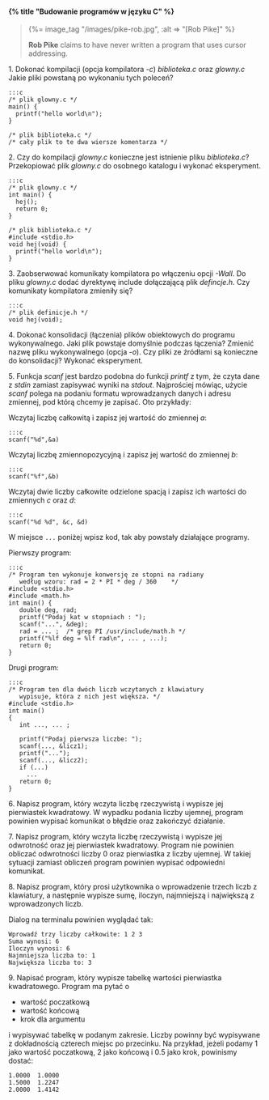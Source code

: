 #### {% title "Budowanie programów w języku C" %}

<blockquote>
  {%= image_tag "/images/pike-rob.jpg", :alt => "[Rob Pike]" %}
  <p>
   <b>Rob Pike</b> claims to have never written a program
   that uses cursor addressing.
  </p>
</blockquote>

1\. Dokonać kompilacji (opcja kompilatora *-c*) *biblioteka.c* oraz
*glowny.c* Jakie pliki powstaną po wykonaniu tych poleceń?

    :::c
    /* plik glowny.c */
    main() {
      printf("hello world\n");
    }

    /* plik biblioteka.c */
    /* cały plik to te dwa wiersze komentarza */

2\. Czy do kompilacji *glowny.c* konieczne jest istnienie pliku
*biblioteka.c*? Przekopiować plik *glowny.c* do osobnego katalogu i
wykonać eksperyment.

    :::c
    /* plik glowny.c */
    int main() {
      hej();
      return 0;
    }

    /* plik biblioteka.c */
    #include <stdio.h>
    void hej(void) {
      printf("hello world\n");
    }

3\. Zaobserwować komunikaty kompilatora po włączeniu opcji *-Wall*.  Do
pliku *glowny.c* dodać dyrektywę include dołączającą plik *defincje.h*.
Czy komunikaty kompilatora zmieniły się?

    :::c
    /* plik definicje.h */
    void hej(void);

4\. Dokonać konsolidacji (łączenia) plików obiektowych do programu
wykonywalnego. Jaki plik powstaje domyślnie podczas łączenia? Zmienić
nazwę pliku wykonywalnego (opcja *-o*). Czy pliki ze źródłami są
konieczne do konsolidacji? Wykonać eksperyment.

5\. Funkcja *scanf* jest bardzo podobna do
funkcji *printf* z tym, że czyta dane z *stdin*
zamiast zapisywać wyniki na *stdout*. Najprościej mówiąc, użycie
*scanf* polega na podaniu formatu wprowadzanych danych i adresu
zmiennej, pod którą chcemy je zapisać. Oto przykłady:

Wczytaj liczbę całkowitą i zapisz jej wartość do zmiennej *a*:

    :::c
    scanf("%d",&a)

Wczytaj liczbę zmiennopozycyjną i zapisz jej wartość do zmiennej *b*:

    :::c
    scanf("%f",&b)

Wczytaj dwie liczby całkowite odzielone spacją i zapisz ich wartości
do zmiennych *c* oraz *d*:

    :::c
    scanf("%d %d", &c, &d)

W miejsce `...` poniżej wpisz kod, tak aby powstały działające programy.

Pierwszy program:

    :::c
    /* Program ten wykonuje konwersję ze stopni na radiany
       według wzoru: rad = 2 * PI * deg / 360    */
    #include <stdio.h>
    #include <math.h>
    int main() {
       double deg, rad;
       printf("Podaj kat w stopniach : ");
       scanf("...", &deg);
       rad = ... ;  /* grep PI /usr/include/math.h */
       printf("%lf deg = %lf rad\n", ... , ...);
       return 0;
    }

Drugi program:

    :::c
    /* Program ten dla dwóch liczb wczytanych z klawiatury
       wypisuje, która z nich jest większa. */
    #include <stdio.h>
    int main()
    {
       int ..., ... ;

       printf("Podaj pierwsza liczbe: ");
       scanf(..., &licz1);
       printf("...");
       scanf(..., &licz2);
       if (...)
         ...
       return 0;
    }

6\. Napisz program, który wczyta liczbę rzeczywistą i
wypisze jej pierwiastek kwadratowy. W wypadku podania liczby
ujemnej, program powinien wypisać komunikat o błędzie oraz
zakończyć działanie.

7\. Napisz program, który wczyta liczbę rzeczywistą i
wypisze jej odwrotność oraz jej pierwiastek kwadratowy.
Program nie powinien obliczać odwrotności liczby 0
oraz pierwiastka z liczby ujemnej. W takiej
sytuacji zamiast obliczeń program powinien wypisać
odpowiedni komunikat.

8\. Napisz program, który prosi użytkownika
o wprowadzenie trzech liczb z klawiatury, a następnie
wypisze sumę, iloczyn, najmniejszą i największą z
wprowadzonych liczb.

Dialog na terminalu powinien wyglądać tak:

    Wprowadź trzy liczby całkowite: 1 2 3
    Suma wynosi: 6
    Iloczyn wynosi: 6
    Najmniejsza liczba to: 1
    Największa liczba to: 3

9\. Napisać program, który wypisze tabelkę wartości pierwiastka
kwadratowego. Program ma pytać o

* wartość poczatkową
* wartość końcową
* krok dla argumentu

i wypisywać tabelkę w podanym zakresie.
Liczby powinny być wypisywane z dokładnością czterech miejsc po
przecinku.
Na przykład, jeżeli podamy 1 jako
wartość poczatkową, 2 jako końcową i 0.5 jako krok,
powinismy dostać:

    1.0000  1.0000
    1.5000  1.2247
    2.0000  1.4142
